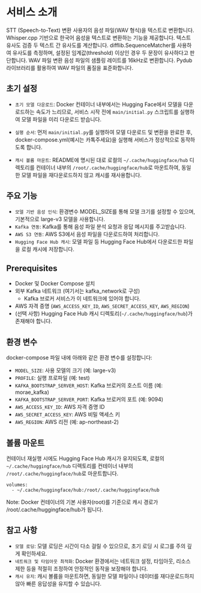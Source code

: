 # 서비스 소개
STT (Speech-to-Text) 변환
사용자의 음성 파일(WAV 형식)을 텍스트로 변환합니다.
Whisper.cpp 기반으로 한국어 음성을 텍스트로 변환하는 기능을 제공합니다.
텍스트 유사도 검증
두 텍스트 간 유사도를 계산합니다.
difflib.SequenceMatcher를 사용하여 유사도를 측정하며, 설정된 임계값(threshold) 이상인 경우 두 문장이 유사하다고 판단합니다.
WAV 파일 변환
음성 파일의 샘플링 레이트를 16kHz로 변환합니다.
Pydub 라이브러리를 활용하여 WAV 파일의 품질을 표준화합니다.

## 초기 설정
- `초기 모델 다운로드`:
Docker 컨테이너 내부에서는 Hugging Face에서 모델을 다운로드하는 속도가 느리므로, 서비스 시작 전에 `main/initial.py` 스크립트를 실행하여 모델 파일을 미리 다운로드 받습니다.

- `실행 순서`:
먼저 `main/initial.py`를 실행하여 모델 다운로드 및 변환을 완료한 후, docker-compose.yml(예시는 카톡주세요)을 실행해 서비스가 정상적으로 동작하도록 합니다.

- `캐시 볼륨 마운트`:
README에 명시된 대로 로컬의 `~/.cache/huggingface/hub` 디렉토리를 컨테이너 내부의 `/root/.cache/huggingface/hub`로 마운트하여, 동일한 모델 파일을 재다운로드하지 않고 캐시를 재사용합니다.

## 주요 기능
- `모델 기반 음성 인식`:
환경변수 MODEL_SIZE를 통해 모델 크기를 설정할 수 있으며, 기본적으로 large-v3 모델을 사용합니다.
- `Kafka 연동`:
Kafka를 통해 음성 파일 분석 요청과 응답 메시지를 주고받습니다.
- `AWS S3 연동`:
AWS S3에서 음성 파일을 다운로드하여 처리합니다.
- `Hugging Face Hub 캐시`:
모델 파일 등 Hugging Face Hub에서 다운로드한 파일을 로컬 캐시에 저장합니다.

## Prerequisites
- Docker 및 Docker Compose 설치
- 외부 Kafka 네트워크 (여기서는 kafka_network로 구성)
    - Kafka 브로커 서비스가 이 네트워크에 있어야 합니다.
- AWS 자격 증명 (`AWS_ACCESS_KEY_ID`, `AWS_SECRET_ACCESS_KEY`, `AWS_REGION`)
- (선택 사항) Hugging Face Hub 캐시 디렉토리(`~/.cache/huggingface/hub`)가 존재해야 합니다.

## 환경 변수
docker-compose 파일 내에 아래와 같은 환경 변수를 설정합니다:

- `MODEL_SIZE`: 사용 모델의 크기 (예: large-v3)
- `PROFILE`: 실행 프로파일 (예: test)
- `KAFKA_BOOTSTRAP_SERVER_HOST`: Kafka 브로커의 호스트 이름 (예: morae_kafka)
- `KAFKA_BOOTSTRAP_SERVER_PORT`: Kafka 브로커의 포트 (예: 9094)
- `AWS_ACCESS_KEY_ID`: AWS 자격 증명 ID
- `AWS_SECRET_ACCESS_KEY`: AWS 비밀 액세스 키
- `AWS_REGION`: AWS 리전 (예: ap-northeast-2)

## 볼륨 마운트
컨테이너 재실행 시에도 Hugging Face Hub 캐시가 유지되도록, 로컬의 `~/.cache/huggingface/hub` 디렉토리를 컨테이너 내부의 `/root/.cache/huggingface/hub`로 마운트합니다.

```
volumes:
  - ~/.cache/huggingface/hub:/root/.cache/huggingface/hub
```
Note: Docker 컨테이너의 기본 사용자(root)를 기준으로 캐시 경로가 /root/.cache/huggingface/hub가 됩니다.


## 참고 사항
- `모델 로딩`:
모델 로딩은 시간이 다소 걸릴 수 있으므로, 초기 로딩 시 로그를 주의 깊게 확인하세요.
- `네트워크 및 타임아웃 최적화`:
Docker 환경에서는 네트워크 설정, 타임아웃, 리소스 제한 등을 적절히 조정하여 안정적인 동작을 보장해야 합니다.
- `캐시 유지`:
캐시 볼륨을 마운트하면, 동일한 모델 파일이나 데이터를 재다운로드하지 않아 빠른 응답성을 유지할 수 있습니다.
